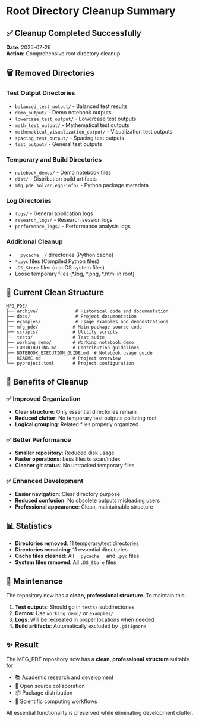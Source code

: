 # Root Directory Cleanup Summary

## ✅ Cleanup Completed Successfully

**Date**: 2025-07-26  
**Action**: Comprehensive root directory cleanup  

## 🗑️ Removed Directories

### Test Output Directories
- `balanced_test_output/` - Balanced test results
- `demo_output/` - Demo notebook outputs  
- `lowercase_test_output/` - Lowercase test outputs
- `math_test_output/` - Mathematical test outputs
- `mathematical_visualization_output/` - Visualization test outputs
- `spacing_test_output/` - Spacing test outputs
- `test_output/` - General test outputs

### Temporary and Build Directories
- `notebook_demos/` - Demo notebook files
- `dist/` - Distribution build artifacts
- `mfg_pde_solver.egg-info/` - Python package metadata

### Log Directories
- `logs/` - General application logs
- `research_logs/` - Research session logs  
- `performance_logs/` - Performance analysis logs

### Additional Cleanup
- `__pycache__/` directories (Python cache)
- `*.pyc` files (Compiled Python files)
- `.DS_Store` files (macOS system files)
- Loose temporary files (*.log, *.png, *.html in root)

## 📁 Current Clean Structure

```
MFG_PDE/
├── archive/              # Historical code and documentation
├── docs/                 # Project documentation
├── examples/             # Usage examples and demonstrations
├── mfg_pde/             # Main package source code
├── scripts/             # Utility scripts
├── tests/               # Test suite
├── working_demo/        # Working notebook demo
├── CONTRIBUTING.md      # Contribution guidelines
├── NOTEBOOK_EXECUTION_GUIDE.md  # Notebook usage guide
├── README.md            # Project overview
└── pyproject.toml       # Project configuration
```

## 🎯 Benefits of Cleanup

### ✅ Improved Organization
- **Clear structure**: Only essential directories remain
- **Reduced clutter**: No temporary test outputs polluting root
- **Logical grouping**: Related files properly organized

### ✅ Better Performance  
- **Smaller repository**: Reduced disk usage
- **Faster operations**: Less files to scan/index
- **Cleaner git status**: No untracked temporary files

### ✅ Enhanced Development
- **Easier navigation**: Clear directory purpose
- **Reduced confusion**: No obsolete outputs misleading users
- **Professional appearance**: Clean, maintainable structure

## 📊 Statistics

- **Directories removed**: 11 temporary/test directories
- **Directories remaining**: 11 essential directories  
- **Cache files cleaned**: All `__pycache__` and `.pyc` files
- **System files removed**: All `.DS_Store` files

## 🔄 Maintenance

The repository now has a **clean, professional structure**. To maintain this:

1. **Test outputs**: Should go in `tests/` subdirectories
2. **Demos**: Use `working_demo/` or `examples/` 
3. **Logs**: Will be recreated in proper locations when needed
4. **Build artifacts**: Automatically excluded by `.gitignore`

## ✨ Result

The MFG_PDE repository now has a **clean, professional structure** suitable for:
- 📚 Academic research and development
- 🤝 Open source collaboration  
- 📦 Package distribution
- 🔬 Scientific computing workflows

All essential functionality is preserved while eliminating development clutter.